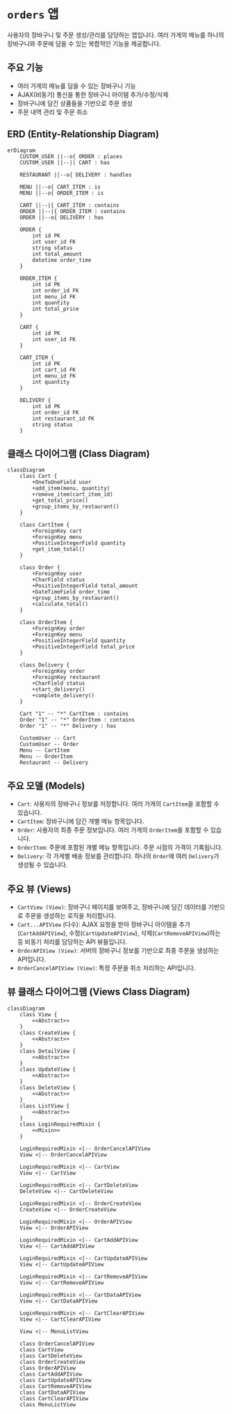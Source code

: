 # `orders` 앱

사용자의 장바구니 및 주문 생성/관리를 담당하는 앱입니다. 여러 가게의 메뉴를 하나의 장바구니와 주문에 담을 수 있는 복합적인 기능을 제공합니다.

## 주요 기능

- 여러 가게의 메뉴를 담을 수 있는 장바구니 기능
- AJAX(비동기) 통신을 통한 장바구니 아이템 추가/수정/삭제
- 장바구니에 담긴 상품들을 기반으로 주문 생성
- 주문 내역 관리 및 주문 취소

## ERD (Entity-Relationship Diagram)

```mermaid
erDiagram
    CUSTOM_USER ||--o{ ORDER : places
    CUSTOM_USER ||--|| CART : has

    RESTAURANT ||--o{ DELIVERY : handles

    MENU ||--o{ CART_ITEM : is
    MENU ||--o{ ORDER_ITEM : is

    CART ||--|{ CART_ITEM : contains
    ORDER ||--|{ ORDER_ITEM : contains
    ORDER ||--o{ DELIVERY : has

    ORDER {
        int id PK
        int user_id FK
        string status
        int total_amount
        datetime order_time
    }

    ORDER_ITEM {
        int id PK
        int order_id FK
        int menu_id FK
        int quantity
        int total_price
    }

    CART {
        int id PK
        int user_id FK
    }

    CART_ITEM {
        int id PK
        int cart_id FK
        int menu_id FK
        int quantity
    }

    DELIVERY {
        int id PK
        int order_id FK
        int restaurant_id FK
        string status
    }
```

## 클래스 다이어그램 (Class Diagram)

```mermaid
classDiagram
    class Cart {
        +OneToOneField user
        +add_item(menu, quantity)
        +remove_item(cart_item_id)
        +get_total_price()
        +group_items_by_restaurant()
    }

    class CartItem {
        +ForeignKey cart
        +ForeignKey menu
        +PositiveIntegerField quantity
        +get_item_total()
    }

    class Order {
        +ForeignKey user
        +CharField status
        +PositiveIntegerField total_amount
        +DateTimeField order_time
        +group_items_by_restaurant()
        +calculate_total()
    }

    class OrderItem {
        +ForeignKey order
        +ForeignKey menu
        +PositiveIntegerField quantity
        +PositiveIntegerField total_price
    }

    class Delivery {
        +ForeignKey order
        +ForeignKey restaurant
        +CharField status
        +start_delivery()
        +complete_delivery()
    }

    Cart "1" -- "*" CartItem : contains
    Order "1" -- "*" OrderItem : contains
    Order "1" -- "*" Delivery : has

    CustomUser -- Cart
    CustomUser -- Order
    Menu -- CartItem
    Menu -- OrderItem
    Restaurant -- Delivery
```

## 주요 모델 (Models)

- `Cart`: 사용자의 장바구니 정보를 저장합니다. 여러 가게의 `CartItem`을 포함할 수 있습니다.
- `CartItem`: 장바구니에 담긴 개별 메뉴 항목입니다.
- `Order`: 사용자의 최종 주문 정보입니다. 여러 가게의 `OrderItem`을 포함할 수 있습니다.
- `OrderItem`: 주문에 포함된 개별 메뉴 항목입니다. 주문 시점의 가격이 기록됩니다.
- `Delivery`: 각 가게별 배송 정보를 관리합니다. 하나의 `Order`에 여러 `Delivery`가 생성될 수 있습니다.

## 주요 뷰 (Views)

- `CartView (View)`: 장바구니 페이지를 보여주고, 장바구니에 담긴 데이터를 기반으로 주문을 생성하는 로직을 처리합니다.
- `Cart...APIView` (다수): AJAX 요청을 받아 장바구니 아이템을 추가(`CartAddAPIView`), 수정(`CartUpdateAPIView`), 삭제(`CartRemoveAPIView`)하는 등 비동기 처리를 담당하는 API 뷰들입니다.
- `OrderAPIView (View)`: 서버의 장바구니 정보를 기반으로 최종 주문을 생성하는 API입니다.
- `OrderCancelAPIView (View)`: 특정 주문을 취소 처리하는 API입니다.

## 뷰 클래스 다이어그램 (Views Class Diagram)

```mermaid
classDiagram
    class View {
        <<Abstract>>
    }
    class CreateView {
        <<Abstract>>
    }
    class DetailView {
        <<Abstract>>
    }
    class UpdateView {
        <<Abstract>>
    }
    class DeleteView {
        <<Abstract>>
    }
    class ListView {
        <<Abstract>>
    }
    class LoginRequiredMixin {
        <<Mixin>>
    }

    LoginRequiredMixin <|-- OrderCancelAPIView
    View <|-- OrderCancelAPIView

    LoginRequiredMixin <|-- CartView
    View <|-- CartView

    LoginRequiredMixin <|-- CartDeleteView
    DeleteView <|-- CartDeleteView

    LoginRequiredMixin <|-- OrderCreateView
    CreateView <|-- OrderCreateView

    LoginRequiredMixin <|-- OrderAPIView
    View <|-- OrderAPIView

    LoginRequiredMixin <|-- CartAddAPIView
    View <|-- CartAddAPIView

    LoginRequiredMixin <|-- CartUpdateAPIView
    View <|-- CartUpdateAPIView

    LoginRequiredMixin <|-- CartRemoveAPIView
    View <|-- CartRemoveAPIView

    LoginRequiredMixin <|-- CartDataAPIView
    View <|-- CartDataAPIView

    LoginRequiredMixin <|-- CartClearAPIView
    View <|-- CartClearAPIView

    View <|-- MenuListView

    class OrderCancelAPIView
    class CartView
    class CartDeleteView
    class OrderCreateView
    class OrderAPIView
    class CartAddAPIView
    class CartUpdateAPIView
    class CartRemoveAPIView
    class CartDataAPIView
    class CartClearAPIView
    class MenuListView
```